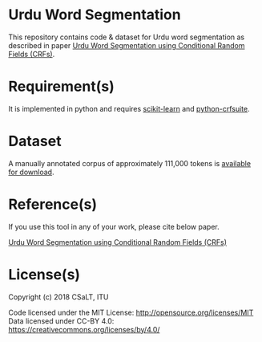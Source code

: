 # Urdu Word Segmentation
This repository contains code & dataset for Urdu word segmentation as described in paper [Urdu Word Segmentation using Conditional Random Fields (CRFs)]().

# Requirement(s)

It is implemented in python and requires [scikit-learn](http://scikit-learn.org/stable/index.html) and [python-crfsuite](https://github.com/scrapinghub/python-crfsuite).

# Dataset

A manually annotated corpus of approximately 111,000 tokens is [available for download](https://github.com/harisbinzia/Urdu-Word-Segmentation/tree/master/Data).

# Reference(s)

If you use this tool in any of your work, please cite below paper.

[Urdu Word Segmentation using Conditional Random Fields (CRFs)]()

# License(s)
Copyright (c) 2018 CSaLT, ITU

Code licensed under the MIT License: http://opensource.org/licenses/MIT
Data licensed under CC-BY 4.0: https://creativecommons.org/licenses/by/4.0/
